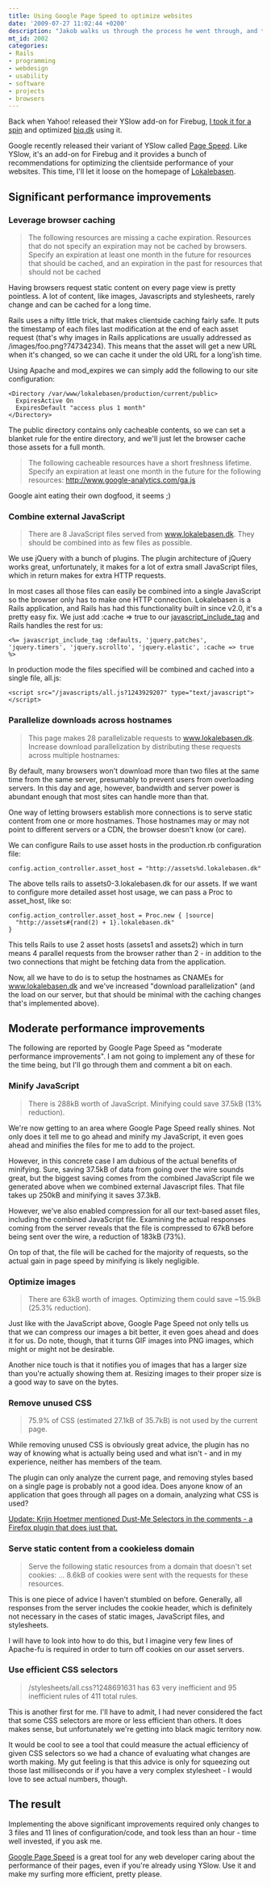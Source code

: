 ```yaml
---
title: Using Google Page Speed to optimize websites
date: '2009-07-27 11:02:44 +0200'
description: "Jakob walks us through the process he went through, and the tools he used to optimize the performance of an actual webpage."
mt_id: 2002
categories:
- Rails
- programming
- webdesign
- usability
- software
- projects
- browsers
---
```

Back when Yahoo! released their YSlow add-on for Firebug, [I took it for a spin](https://mentalized.net/journal/2007/07/26/using-yslow-to-optimize-websites/) and optimized [biq.dk](http://biq.dk) using it.

Google recently released their variant of YSlow called [Page Speed](http://code.google.com/speed/page-speed/). Like YSlow, it's an add-on for Firebug and it provides a bunch of recommendations for optimizing the clientside performance of your websites. This time, I'll let it loose on the homepage of [Lokalebasen](http://www.lokalebasen.dk).

<!--more-->

## Significant performance improvements

### Leverage browser caching

> The following resources are missing a cache expiration. Resources that do not specify an expiration may not be cached by browsers. Specify an expiration at least one month in the future for resources that should be cached, and an expiration in the past for resources that should not be cached

Having browsers request static content on every page view is pretty pointless. A lot of content, like images, Javascripts and stylesheets, rarely change and can be cached for a long time.

Rails uses a nifty little trick, that makes clientside caching fairly safe. It puts the timestamp of each files last modification at the end of each asset request (that's why images in Rails applications are usually addressed as /images/foo.png?74734234). This means that the asset will get a new URL when it's changed, so we can cache it under the old URL for a long'ish time.

Using Apache and mod_expires we can simply add the following to our site configuration:

    <Directory /var/www/lokalebasen/production/current/public>
      ExpiresActive On
      ExpiresDefault "access plus 1 month"
    </Directory>

The public directory contains only cacheable contents, so we can set a blanket rule for the entire directory, and we'll just let the browser cache those assets for a full month.

> The following cacheable resources have a short freshness lifetime. Specify an expiration at least one month in the future for the following resources: http://www.google-analytics.com/ga.js

Google aint eating their own dogfood, it seems ;)


### Combine external JavaScript

> There are 8 JavaScript files served from www.lokalebasen.dk. They should be combined into as few files as possible.

We use jQuery with a bunch of plugins. The plugin architecture of jQuery works great, unfortunately, it makes for a lot of extra small JavaScript files, which in return makes for extra HTTP requests.

In most cases all those files can easily be combined into a single JavaScript so the browser only has to make one HTTP connection. Lokalebasen is a Rails application, and Rails has had this functionality built in since v2.0, it's a pretty easy fix. We just add :cache => true to our [javascript_include_tag](http://apidock.com/rails/ActionView/Helpers/AssetTagHelper/javascript_include_tag) and Rails handles the rest for us:

    <%= javascript_include_tag :defaults, 'jquery.patches', 'jquery.timers', 'jquery.scrollto', 'jquery.elastic', :cache => true %>

In production mode the files specified will be combined and cached into a single file, all.js:

    <script src="/javascripts/all.js?1243929207" type="text/javascript"></script>


### Parallelize downloads across hostnames

> This page makes 28 parallelizable requests to www.lokalebasen.dk. Increase download parallelization by distributing these requests across multiple hostnames:

By default, many browsers won't download more than two files at the same time from the same server, presumably to prevent users from overloading servers. In this day and age, however, bandwidth and server power is abundant enough that most sites can handle more than that.

One way of letting browsers establish more connections is to serve static content from one or more hostnames. Those hostnames may or may not point to different servers or a CDN, the browser doesn't know (or care).

We can configure Rails to use asset hosts in the production.rb configuration file:

    config.action_controller.asset_host = "http://assets%d.lokalebasen.dk"

The above tells rails to assets0-3.lokalebasen.dk for our assets. If we want to configure more detailed asset host usage, we can pass a Proc to asset_host, like so:

    config.action_controller.asset_host = Proc.new { |source|
      "http://assets#{rand(2) + 1}.lokalebasen.dk"
    }

This tells Rails to use 2 asset hosts (assets1 and assets2) which in turn means 4 parallel requests from the browser rather than 2 - in addition to the two connections that might be fetching data from the application.

Now, all we have to do is to setup the hostnames as CNAMEs for www.lokalebasen.dk and we've increased "download parallelization" (and the load on our server, but that should be minimal with the caching changes that's implemented above).


## Moderate performance improvements

The following are reported by Google Page Speed as "moderate performance improvements". I am not going to implement any of these for the time being, but I'll go through them and comment a bit on each.


### Minify JavaScript

> There is 288kB worth of JavaScript. Minifying could save 37.5kB (13% reduction).

We're now getting to an area where Google Page Speed really shines. Not only does it tell me to go ahead and minify my JavaScript, it even goes ahead and minifies the files for me to add to the project.

However, in this concrete case I am dubious of the actual benefits of minifying. Sure, saving 37.5kB of data from going over the wire sounds great, but the biggest saving comes from the combined JavaScript file we generated above when we combined external Javascript files. That file takes up 250kB and minifying it saves 37.3kB.

However, we've also enabled compression for all our text-based asset files, including the combined JavaScript file. Examining the actual responses coming from the server reveals that the file is compressed to 67kB before being sent over the wire, a reduction of 183kB (73%).

On top of that, the file will be cached for the majority of requests, so the actual gain in page speed by minifying is likely negligible.


### Optimize images

> There are 63kB worth of images. Optimizing them could save ~15.9kB (25.3% reduction).

Just like with the JavaScript above, Google Page Speed not only tells us that we can compress our images a bit better, it even goes ahead and does it for us. Do note, though, that it turns GIF images into PNG images, which might or might not be desirable.

Another nice touch is that it notifies you of images that has a larger size than you're actually showing them at. Resizing images to their proper size is a good way to save on the bytes.


### Remove unused CSS

> 75.9% of CSS (estimated 27.1kB of 35.7kB) is not used by the current page.

While removing unused CSS is obviously great advice, the plugin has no way of knowing what is actually being used and what isn't - and in my experience, neither has members of the team.

The plugin can only analyze the current page, and removing styles based on a single page is probably not a good idea. Does anyone know of an application that goes through all pages on a domain, analyzing what CSS is used?

<ins>Update: [Krijn Hoetmer](http://krijnhoetmer.nl/) mentioned [Dust-Me Selectors](https://addons.mozilla.org/en-US/firefox/addon/5392) in the comments - a Firefox plugin that does just that.</ins>


### Serve static content from a cookieless domain

> Serve the following static resources from a domain that doesn't set cookies:
> ...
> 8.6kB of cookies were sent with the requests for these resources.

This is one piece of advice I haven't stumbled on before. Generally, all responses from the server includes the cookie header, which is definitely not necessary in the cases of static images, JavaScript files, and stylesheets.

I will have to look into how to do this, but I imagine very few lines of Apache-fu is required in order to turn off cookies on our asset servers.


### Use efficient CSS selectors

> /stylesheets/all.css?1248691631 has 63 very inefficient and 95 inefficient rules of 411 total rules.

This is another first for me. I'll have to admit, I had never considered the fact that some CSS selectors are more or less efficient than others. It does makes sense, but unfortunately we're getting into black magic territory now.


It would be cool to see a tool that could measure the actual efficiency of given CSS selectors so we had a chance of evaluating what changes are worth making. My gut feeling is that this advice is only for squeezing out those last milliseconds or if you have a very complex stylesheet - I would love to see actual numbers, though.


## The result

Implementing the above significant improvements required only changes to 3 files and 11 lines of configuration/code, and took less than an hour - time well invested, if you ask me.

[Google Page Speed](http://code.google.com/speed/page-speed/) is a great tool for any web developer caring about the performance of their pages, even if you're already using YSlow. Use it and make my surfing more efficient, pretty please.

